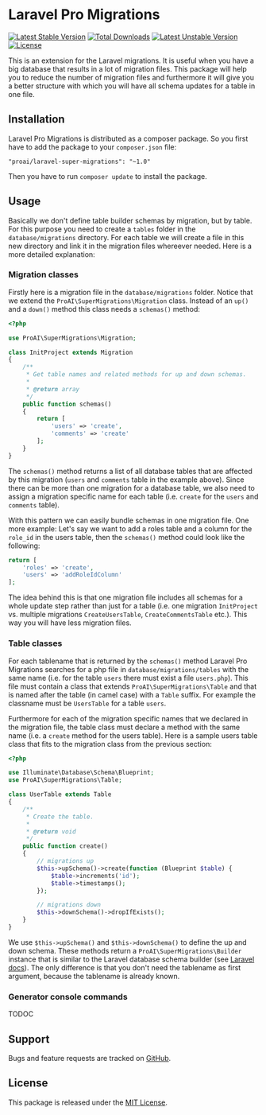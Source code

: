 # Laravel Pro Migrations

[![Latest Stable Version](https://poser.pugx.org/proai/laravel-super-migrations/v/stable)](https://packagist.org/packages/proailaravel-super-migrations) [![Total Downloads](https://poser.pugx.org/proai/laravel-super-migrations/downloads)](https://packagist.org/packages/proai/laravel-super-migrations) [![Latest Unstable Version](https://poser.pugx.org/proai/laravel-super-migrations/v/unstable)](https://packagist.org/packages/proai/laravel-super-migrations) [![License](https://poser.pugx.org/proai/laravel-super-migrations/license)](https://packagist.org/packages/proai/laravel-super-migrations)

This is an extension for the Laravel migrations. It is useful when you have a big database that results in a lot of migration files. This package will help you to reduce the number of migration files and furthermore it will give you a better structure with which you will have all schema updates for a table in one file.

## Installation

Laravel Pro Migrations is distributed as a composer package. So you first have to add the package to your `composer.json` file:

```
"proai/laravel-super-migrations": "~1.0"
```

Then you have to run `composer update` to install the package.

## Usage

Basically we don't define table builder schemas by migration, but by table. For this purpose you need to create a `tables` folder in the `database/migrations` directory. For each table we will create a file in this new directory and link it in the migration files whereever needed. Here is a more detailed explanation:

### Migration classes

Firstly here is a migration file in the `database/migrations` folder. Notice that we extend the `ProAI\SuperMigrations\Migration` class. Instead of an `up()` and a `down()` method this class needs a `schemas()` method:

```php
<?php

use ProAI\SuperMigrations\Migration;

class InitProject extends Migration
{
    /**
     * Get table names and related methods for up and down schemas.
     *
     * @return array
     */
    public function schemas()
    {
        return [
            'users' => 'create',
            'comments' => 'create'
        ];
    }
}

```

The `schemas()` method returns a list of all database tables that are affected by this migration (`users` and `comments` table in the example above). Since there can be more than one migration for a database table, we also need to assign a migration specific name for each table (i.e. `create` for the `users` and `comments` table).

With this pattern we can easily bundle schemas in one migration file. One more example: Let's say we want to add a roles table and a column for the `role_id` in the users table, then the `schemas()` method could look like the following:

```php
return [
    'roles' => 'create',
    'users' => 'addRoleIdColumn'
];

```

The idea behind this is that one migration file includes all schemas for a whole update step rather than just for a table (i.e. one migration `InitProject` vs. multiple migrations `CreateUsersTable`, `CreateCommentsTable` etc.). This way you will have less migration files.

### Table classes

For each tablename that is returned by the `schemas()` method Laravel Pro Migrations searches for a php file in `database/migrations/tables` with the same name (i.e. for the table `users` there must exist a file `users.php`). This file must contain a class that extends `ProAI\SuperMigrations\Table` and that is named after the table (in camel case) with a `Table` suffix. For example the classname must be `UsersTable` for a table `users`.

Furthermore for each of the migration specific names that we declared in the migration file, the table class must declare a method with the same name (i.e. a `create` method for the users table). Here is a sample users table class that fits to the migration class from the previous section:

```php
<?php

use Illuminate\Database\Schema\Blueprint;
use ProAI\SuperMigrations\Table;

class UserTable extends Table
{
    /**
     * Create the table.
     *
     * @return void
     */
    public function create()
    {
        // migrations up
        $this->upSchema()->create(function (Blueprint $table) {
            $table->increments('id');
            $table->timestamps();
        });

        // migrations down
        $this->downSchema()->dropIfExists();
    }
}

```

We use `$this->upSchema()` and `$this->downSchema()` to define the up and down schema. These methods return a `ProAI\SuperMigrations\Builder` instance that is similar to the Laravel database schema builder (see [Laravel docs](https://laravel.com/docs/5.3/migrations)). The only difference is that you don't need the tablename as first argument, because the tablename is already known.

### Generator console commands

TODOC

## Support

Bugs and feature requests are tracked on [GitHub](https://github.com/proai/laravel-super-migrations/issues).

## License

This package is released under the [MIT License](LICENSE).

